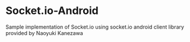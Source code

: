 # Socket.io-Android
Sample implementation of Socket.io using socket.io android client library provided by Naoyuki Kanezawa
